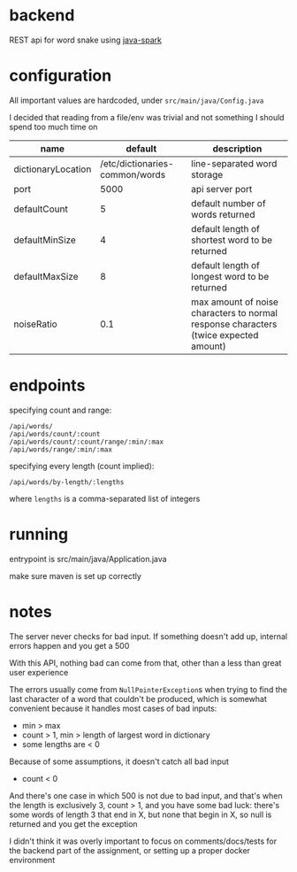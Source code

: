 # backend
REST api for word snake using [java-spark](http://sparkjava.com/)

# configuration
All important values are hardcoded, under `src/main/java/Config.java`

I decided that reading from a file/env was trivial and not something I should spend too much time on

| name | default | description |
| --- | --- | --- |
| dictionaryLocation | /etc/dictionaries-common/words | line-separated word storage |
| port | 5000 | api server port |
| defaultCount | 5 | default number of words returned |
| defaultMinSize | 4 | default length of shortest word to be returned |
| defaultMaxSize | 8 | default length of longest word to be returned |
| noiseRatio | 0.1 | max amount of noise characters to normal response characters (twice expected amount) |

# endpoints
specifying count and range:

```
/api/words/
/api/words/count/:count
/api/words/count/:count/range/:min/:max
/api/words/range/:min/:max
```

specifying every length (count implied):
```
/api/words/by-length/:lengths
```
where `lengths` is a comma-separated list of integers

# running
entrypoint is src/main/java/Application.java

make sure maven is set up correctly

# notes
The server never checks for bad input. If something doesn't add up, internal errors happen and you get a 500

With this API, nothing bad can come from that, other than a less than great user experience

The errors usually come from `NullPointerException`s when trying to find the last character of a word that couldn't be produced, which is somewhat convenient because it handles most cases of bad inputs:
- min > max
- count > 1, min > length of largest word in dictionary
- some lengths are < 0

Because of some assumptions, it doesn't catch all bad input
- count < 0

And there's one case in which 500 is not due to bad input, and that's when the length is exclusively 3, count > 1, and you have some bad luck: there's some words of length 3 that end in X, but none that begin in X, so null is returned and you get the exception

I didn't think it was overly important to focus on comments/docs/tests for the backend part of the assignment, or setting up a proper docker environment

